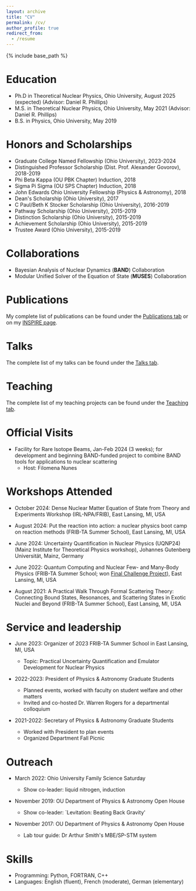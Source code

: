 ```yaml
---
layout: archive
title: "CV"
permalink: /cv/
author_profile: true
redirect_from:
  - /resume
---
```


{% include base_path %}

Education
======
* Ph.D in Theoretical Nuclear Physics, Ohio University, August 2025 (expected) (Advisor: Daniel R. Phillips)
* M.S. in Theoretical Nuclear Physics, Ohio University, May 2021 (Advisor: Daniel R. Phillips)
* B.S. in Physics, Ohio University, May 2019

Honors and Scholarships
======
* Graduate College Named Fellowship (Ohio University), 2023-2024
* Distinguished Professor Scholarship (Dist. Prof. Alexander Govorov), 2018-2019
* Phi Beta Kappa (OU PBK Chapter) Induction, 2018
* Sigma Pi Sigma (OU SPS Chapter) Induction, 2018
* John Edwards Ohio University Fellowship (Physics & Astronomy), 2018
* Dean's Scholarship (Ohio University), 2017
* C Paul/Beth K Stocker Scholarship (Ohio University), 2016-2019
* Pathway Scholarship (Ohio University), 2015-2019 
* Distinction Scholarship (Ohio University), 2015-2019 
* Achievement Scholarship (Ohio University), 2015-2019 
* Trustee Award (Ohio University), 2015-2019

Collaborations
======
* Bayesian Analysis of Nuclear Dynamics (**BAND**) Collaboration
* Modular Unified Solver of the Equation of State (**MUSES**) Collaboration

Publications
======
  My complete list of publications can be found under the [Publications tab](https://asemposki.github.io/publications/) or on my [INSPIRE page](https://inspirehep.net/authors/1873033?ui-citation-summary=true).
  
Talks
======
  The complete list of my talks can be found under the [Talks tab](https://asemposki.github.io/talks/).
  
Teaching
======
  The complete list of my teaching projects can be found under the [Teaching tab](https://asemposki.github.io/teaching/).

Official Visits
======
* Facility for Rare Isotope Beams, Jan-Feb 2024 (3 weeks); for development and beginning BAND-funded project to combine BAND tools for applications to nuclear scattering
  * Host: Filomena Nunes
 
Workshops Attended
======
* October 2024: Dense Nuclear Matter Equation of State from Theory and Experiments Workshop (IRL-NPA/FRIB), East Lansing, MI, USA

* August 2024: Put the reaction into action: a nuclear physics boot camp on reaction methods (FRIB-TA Summer School), East Lansing, MI, USA

* June 2024: Uncertainty Quantification in Nuclear Physics (UQNP24) (Mainz Institute for Theoretical Physics workshop), Johannes Gutenberg Universität, Mainz, Germany

* June 2022: Quantum Computing and Nuclear Few- and Many-Body Physics (FRIB-TA Summer School; won [Final Challenge Project](https://qc.ascsn.net/landing.html)), East Lansing, MI, USA

* August 2021: A Practical Walk Through Formal Scattering Theory: Connecting Bound States, Resonances, and Scattering States in Exotic Nuclei and Beyond (FRIB-TA Summer School), East Lansing, MI, USA

Service and leadership
======

* June 2023: Organizer of 2023 FRIB-TA Summer School in East Lansing, MI, USA
  * Topic: Practical Uncertainty Quantification and Emulator Development for Nuclear Physics

* 2022-2023: President of Physics & Astronomy Graduate Students
  * Planned events, worked with faculty on student welfare and other matters
  * Invited and co-hosted Dr. Warren Rogers for a departmental colloquium

* 2021-2022: Secretary of Physics & Astronomy Graduate Students
  * Worked with President to plan events
  * Organized Department Fall Picnic
 
Outreach
======

* March 2022: Ohio University Family Science Saturday
  * Show co-leader: liquid nitrogen, induction

* November 2019: OU Department of Physics & Astronomy Open House
  * Show co-leader: `Levitation: Beating Back Gravity'

* November 2017: OU Department of Physics & Astronomy Open House
  * Lab tour guide: Dr Arthur Smith's MBE/SP-STM system

Skills
======
* Programming: Python, FORTRAN, C++
* Languages: English (fluent), French (moderate), German (elementary)
